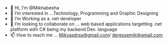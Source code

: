- 👋 Hi, I’m @Mikhabesha
- 👀 I’m interested in ...Technology, Programming and Graphic Designing 
- 🌱 I’m Working as a .net developer 
- 💞️ I’m looking to collaborate on ... web based applications targetting .net platform with C# being my backend Dev. language
- 📫 How to reach me ... Mikyasdrss@gmail.com/ deressemik@gmail.com

<!---
Mikhabesha/Mikhabesha is a ✨ special ✨ repository because its `README.md` (this file) appears on your GitHub profile.
You can click the Preview link to take a look at your changes.
--->
